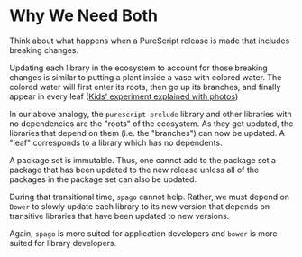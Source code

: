 # Why We Need Both

Think about what happens when a PureScript release is made that includes breaking changes.

Updating each library in the ecosystem to account for those breaking changes is similar to putting a plant inside a vase with colored water. The colored water will first enter its roots, then go up its branches, and finally appear in every leaf ([Kids' experiment explained with photos](http://www.teaching-tiny-tots.com/toddler-science-celery-experiment.html))

In our above analogy, the `purescript-prelude` library and other libraries with no dependencies are the "roots" of the ecosystem. As they get updated, the libraries that depend on them (i.e. the "branches") can now be updated. A "leaf" corresponds to a library which has no dependents.

A package set is immutable. Thus, one cannot add to the package set a package that has been updated to the new release unless all of the packages in the package set can also be updated.

During that transitional time, `spago` cannot help. Rather, we must depend on `Bower` to slowly update each library to its new version that depends on transitive libraries that have been updated to new versions.

Again, `spago` is more suited for application developers and `bower` is more suited for library developers.
